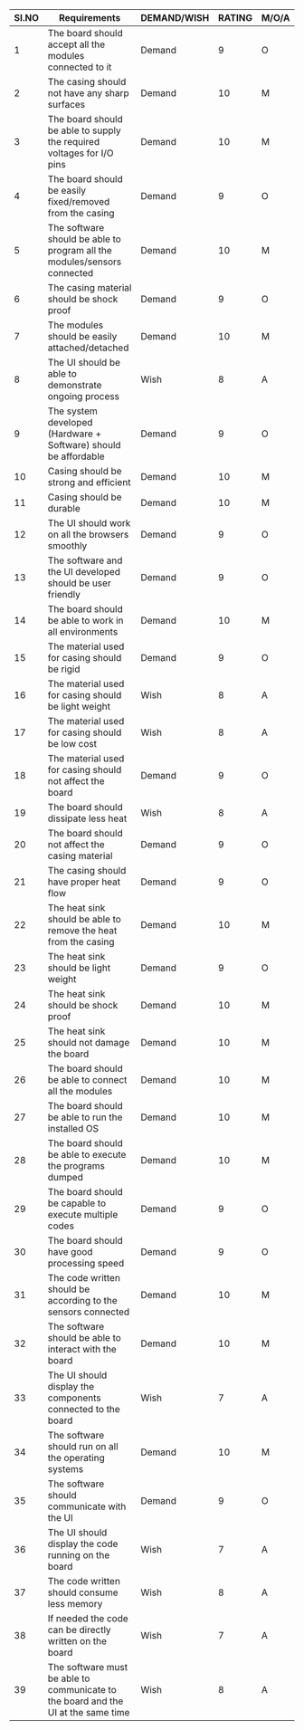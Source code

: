 |SI.NO|Requirements|DEMAND/WISH|RATING|M/O/A|
|-----|------------|-----------|------|-----|
|1|The board should accept all the modules connected to it|Demand|9| O|
|2|The casing should not have any sharp surfaces|Demand|10| M|
|3|The board should be able to supply the required voltages for I/O pins|Demand|10| M|
|4|The board should be easily fixed/removed from the casing|Demand|9|O |  
|5|The software should be able to program all the modules/sensors connected|Demand|10|M |
|6|The casing material should be shock proof|Demand|9|O |
|7|The modules should be easily attached/detached|Demand|10|M |
|8|The UI should be able to demonstrate ongoing process|Wish|8| A|
|9|The system developed (Hardware + Software) should be affordable|Demand|9| O|
|10|Casing should be strong and efficient|Demand|10|M|
|11|Casing should be durable|Demand|10|M |
|12|The UI should work on all the browsers smoothly|Demand|9|O |
|13|The software and the UI developed should be user friendly|Demand|9|O |
|14|The board should be able to work in all environments|Demand|10|M|
|15|The material used for casing should be rigid|Demand|9|O |
|16|The material used for casing should be light weight|Wish|8|A|
|17|The material used for casing should be low cost|Wish|8| A|
|18|The material used for casing should not affect the board|Demand|9|O|
|19|The board should dissipate less heat|Wish|8|A|
|20|The board should not affect the casing material|Demand|9|O |
|21|The casing should have proper heat flow|Demand|9|O |
|22|The heat sink should be able to remove the heat from the casing|Demand|10| M|
|23|The heat sink should be light weight|Demand|9| O|
|24|The heat sink should be shock proof|Demand|10|M|
|25|The heat sink should not damage the board|Demand|10|M |       
|26|The board should be able to connect all the modules|Demand|10| M|
|27|The board should be able to run the installed OS|Demand|10|M|
|28|The board should be able to execute the programs dumped|Demand|10| M|
|29|The board should be capable to execute multiple codes|Demand|9| O |  
|30|The board should have good processing speed|Demand|9| O|
|31|The code written should be according to the sensors connected|Demand|10|M|
|32|The software should be able to interact with the board|Demand|10|M|
|33|The UI should display the components connected to the board|Wish|7|A |    
|34|The software should run on all the operating systems|Demand|10|M|
|35|The software should communicate with the UI|Demand|9| O|
|36|The UI should display the code running on the board|Wish|7| A|
|37|The code written should consume less memory|Wish|8| A|
|38|If needed the code can be directly written on the board|Wish|7| A|
|39|The software must be able to communicate to the board and the UI at the same time|Wish|8|A|
 

